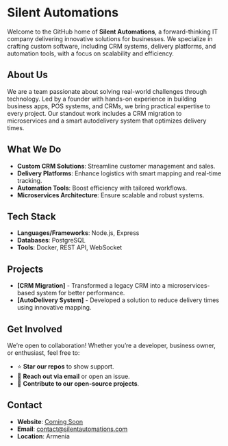 # Silent Automations

Welcome to the GitHub home of **Silent Automations**, a forward-thinking IT company delivering innovative solutions for businesses. We specialize in crafting custom software, including CRM systems, delivery platforms, and automation tools, with a focus on scalability and efficiency.

## About Us
We are a team passionate about solving real-world challenges through technology. Led by a founder with hands-on experience in building business apps, POS systems, and CRMs, we bring practical expertise to every project. Our standout work includes a CRM migration to microservices and a smart autodelivery system that optimizes delivery times.

## What We Do
- **Custom CRM Solutions**: Streamline customer management and sales.
- **Delivery Platforms**: Enhance logistics with smart mapping and real-time tracking.
- **Automation Tools**: Boost efficiency with tailored workflows.
- **Microservices Architecture**: Ensure scalable and robust systems.

## Tech Stack
- **Languages/Frameworks**: Node.js, Express
- **Databases**: PostgreSQL
- **Tools**: Docker, REST API, WebSocket

## Projects
- **[CRM Migration]** - Transformed a legacy CRM into a microservices-based system for better performance.
- **[AutoDelivery System]** - Developed a solution to reduce delivery times using innovative mapping.

## Get Involved
We’re open to collaboration! Whether you’re a developer, business owner, or enthusiast, feel free to:
- ⭐ **Star our repos** to show support.
- 📩 **Reach out via email** or open an issue.
- 🤝 **Contribute to our open-source projects**.

## Contact
- **Website**: [Coming Soon](#)
- **Email**: [contact@silentautomations.com](mailto:contact@silentautomations.com)
- **Location**: Armenia